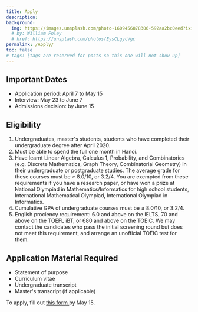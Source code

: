 ```yaml
---
title: Apply
description:
background:
  img: https://images.unsplash.com/photo-1609456878306-592aa2bc0eed?ixid=MnwxMjA3fDB8MHxzZWFyY2h8NTJ8fGJpcmRzfGVufDB8MHwwfHw%3D&auto=format&fit=crop&crop=top&w=1200&h=600&q=80
  # by: William Foley
  # href: https://unsplash.com/photos/EysCLgycVgc
permalink: /Apply/
toc: false
# tags: [tags are reserved for posts so this one will not show up]
---
```

## Important Dates
- Application period: April 7 to May 15
- Interview: May 23 to June 7
- Admissions decision: by June 15

## Eligibility
<ol>
  <li>Undergraduates, master's students, students who have completed their undergraduate degree after April 2020. </li>
  <li>Must be able to spend the full one month in Hanoi.</li>
  <li>Have learnt Linear Algebra, Calculus 1, Probability, and Combinatorics (e.g. Discrete Mathematics, Graph Theory, Combinatorial Geometry) in  their undergraduate or postgraduate studies. The average grade for these courses must be &#8805 8.0/10, or 3.2/4. You are exempted from these requirements if you have a research paper, or have won a prize at National Olympiad in Mathematics/Informatics for high school students, International Mathematical Olympiad, International Olympiad in Informatics.  </li>
  <li> Cumulative GPA of undergraduate courses must be &#8805 8.0/10, or 3.2/4.</li>
  <li> English prociency requirement: 6.0 and above on the IELTS, 70 and above on the TOEFL iBT, or 680 and above on the TOEIC. We may contact the candidates who pass the initial screening round but does not meet this requirement, and arrange an unofficial TOEIC test for them.  </li>
</ol>


## Application Material Required
- Statement of purpose
- Curriculum vitae
- Undergraduate transcript
- Master's transcript (if applicable)

To apply, fill out <a href="https://docs.google.com/forms/d/e/1FAIpQLScMvQ1vhoTXmghGyszDjN7YAzwAjr8en6NTjskOlVDDbfPPwQ/viewform?usp=sf_link">this form </a> by May 15.
